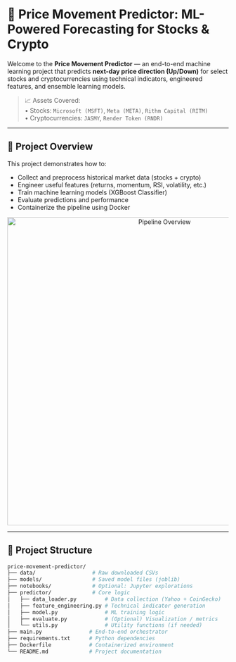 # 🧠 Price Movement Predictor: ML-Powered Forecasting for Stocks & Crypto

Welcome to the **Price Movement Predictor** — an end-to-end machine learning project that predicts **next-day price direction (Up/Down)** for select stocks and cryptocurrencies using technical indicators, engineered features, and ensemble learning models.

> 📈 Assets Covered:  
> • Stocks: `Microsoft (MSFT)`, `Meta (META)`, `Rithm Capital (RITM)`  
> • Cryptocurrencies: `JASMY`, `Render Token (RNDR)`

---

## 🚀 Project Overview

This project demonstrates how to:
- Collect and preprocess historical market data (stocks + crypto)
- Engineer useful features (returns, momentum, RSI, volatility, etc.)
- Train machine learning models (XGBoost Classifier)
- Evaluate predictions and performance
- Containerize the pipeline using Docker

<div align="center">
  <img src="https://github.com/yourusername/price-movement-predictor/blob/main/assets/demo-flowchart.png" alt="Pipeline Overview" width="700">
</div>

---

## 📂 Project Structure

```bash
price-movement-predictor/
├── data/                  # Raw downloaded CSVs
├── models/                # Saved model files (joblib)
├── notebooks/             # Optional: Jupyter explorations
├── predictor/             # Core logic
│   ├── data_loader.py         # Data collection (Yahoo + CoinGecko)
│   ├── feature_engineering.py # Technical indicator generation
│   ├── model.py               # ML training logic
│   ├── evaluate.py            # (Optional) Visualization / metrics
│   └── utils.py               # Utility functions (if needed)
├── main.py               # End-to-end orchestrator
├── requirements.txt      # Python dependencies
├── Dockerfile            # Containerized environment
└── README.md             # Project documentation
